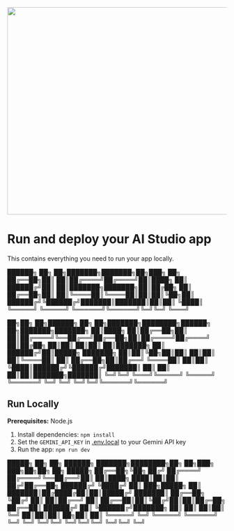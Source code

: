 <div align="center">
<img width="1200" height="475" alt="GHBanner" src="https://yt3.ggpht.com/j1fJCUu4PGnqcUnUVqYd-0bZuu1feRm9AYkjeX1RMZWSLV64vgvQqyrRcBV0THaILCGji_MAz5_2=s1536-rw-nd-v1" />
</div>

# Run and deploy your AI Studio app

This contains everything you need to run your app locally.

██████╗ ██╗   ██╗███████╗███████╗██╗███╗   ██╗
██╔══██╗██║   ██║██╔════╝██╔════╝██║████╗  ██║
██████╔╝██║   ██║███████╗███████╗██║██╔██╗ ██║
██╔══██╗██║   ██║╚════██║╚════██║██║██║╚██╗██║
██████╔╝╚██████╔╝███████║███████║██║██║ ╚████║
╚═════╝  ╚═════╝ ╚══════╝╚══════╝╚═╝╚═╝  ╚═══╝

██╗██╗   ██╗██████╗ ██╗   ██╗███████╗████████╗██████╗ ██╗███████╗███████╗
██║████╗  ██║██╔══██╗██║   ██║██╔════╝╚══██╔══╝██╔══██╗██║██╔════╝██╔════╝
██║██╔██╗ ██║██║  ██║██║   ██║███████╗   ██║   ██████╔╝██║█████╗  ███████╗
██║██║╚██╗██║██║  ██║██║   ██║╚════██║   ██║   ██╔══██╗██║██╔══╝  ╚════██║
██║██║ ╚████║██████╔╝╚██████╔╝███████║   ██║   ██║  ██║██║███████╗███████║
╚═╝╚═╝  ╚═══╝╚═════╝  ╚═════╝ ╚══════╝   ╚═╝   ╚═╝  ╚═╝╚═╝╚══════╝╚══════╝
## Run Locally

**Prerequisites:**  Node.js


1. Install dependencies:
   `npm install`
2. Set the `GEMINI_API_KEY` in [.env.local](.env.local) to your Gemini API key
3. Run the app:
   `npm run dev`



█████╗ ██╗   ██╗     ██████╗ ███████╗████████╗██╗  ██╗███╗   ███╗██╗██╗  ██╗ █████╗ 
██╔══██╗╚██╗ ██╔╝    ██╔════╝ ██╔════╝╚══██╔══╝██║  ██║████╗ ████║██║██║ ██╔╝██╔══██╗
██████╔╝ ╚████╔╝     ██║  ███╗█████╗     ██║   ███████║██╔████╔██║██║█████╔╝ ███████║
██╔══██╗  ╚██╔╝      ██║   ██║██╔══╝     ██║   ██╔══██║██║╚██╔╝██║██║██╔═██╗ ██╔══██║
██████╔╝   ██║       ╚██████╔╝███████╗   ██║   ██║  ██║██║ ╚═╝ ██║██║██║  ██╗██║  ██║
╚═════╝    ╚═╝        ╚═════╝ ╚══════╝   ╚═╝   ╚═╝  ╚═╝╚═╝     ╚═╝╚═╝╚═╝  ╚═╝╚═╝  ╚═╝
